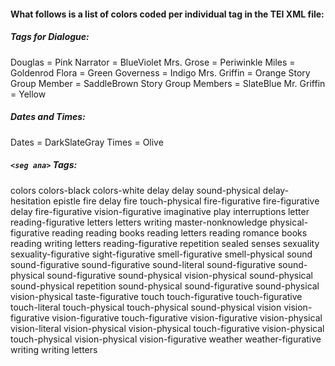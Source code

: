 #### What follows is a list of colors coded per individual tag in the TEI XML file:

##### Tags for Dialogue:

Douglas = Pink
Narrator = BlueViolet
Mrs. Grose = Periwinkle
Miles = Goldenrod
Flora = Green
Governess = Indigo
Mrs. Griffin = Orange
Story Group Member = SaddleBrown
Story Group Members = SlateBlue
Mr. Griffin = Yellow

##### Dates and Times:

Dates = DarkSlateGray
Times = Olive

##### ```<seg ana>``` Tags:
colors
colors-black
colors-white
delay
delay sound-physical
delay-hesitation
epistle
fire delay
fire touch-physical
fire-figurative
fire-figurative delay
fire-figurative vision-figurative
imaginative play
interruptions
letter reading-figurative
letters
letters writing
master-nonknowledge
physical-figurative
reading
reading books
reading letters
reading romance books
reading writing letters
reading-figurative
repetition
sealed senses
sexuality
sexuality-figurative
sight-figurative
smell-figurative
smell-physical
sound
sound-figurative
sound-figurative sound-literal
sound-figurative sound-physical
sound-figurative sound-physical vision-physical
sound-physical
sound-physical repetition
sound-physical sound-figurative
sound-physical vision-physical
taste-figurative
touch
touch-figurative
touch-figurative touch-literal
touch-physical
touch-physical sound-physical
vision
vision-figurative
vision-figurative touch-figurative
vision-figurative vision-physical
vision-literal
vision-physical
vision-physical touch-figurative
vision-physical touch-physical
vision-physical vision-figurative
weather
weather-figurative
writing
writing letters
